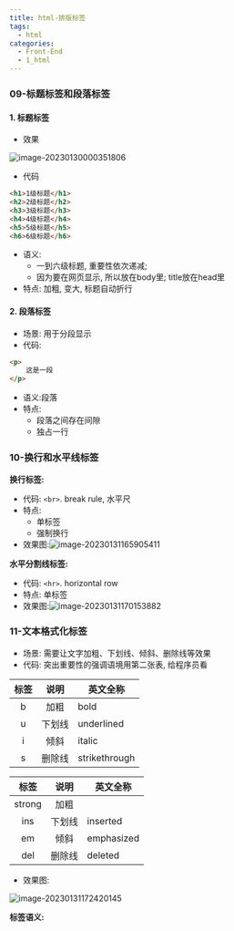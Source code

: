 ```yaml
---
title: html-排版标签
tags:
  - html
categories:
  - Front-End
  - 1_html
---
```

<!-- toc -->
### 09-标题标签和段落标签

#### 1. 标题标签

- 效果

![image-20230130000351806](https://illyber-images.oss-cn-chengdu.aliyuncs.com/202301300003880.png)

- 代码

```html
<h1>1级标题</h1>
<h2>2级标题</h2>
<h3>3级标题</h3>
<h4>4级标题</h4>
<h5>5级标题</h5>
<h6>6级标题</h6>
```

- 语义: 
  - 一到六级标题, 重要性依次递减; 
  - 因为要在网页显示, 所以放在body里; title放在head里
- 特点: 加粗, 变大, 标题自动折行

#### 2. 段落标签

- 场景: 用于分段显示
- 代码:

```html
<p>
    这是一段
</p>
```

- 语义:段落
- 特点:
  - 段落之间存在间隙
  - 独占一行

### 10-换行和水平线标签

**换行标签:**

- 代码: `<br>`. break rule, 水平尺
- 特点:
  - 单标签
  - 强制换行
- 效果图:![image-20230131165905411](https://illyber-images.oss-cn-chengdu.aliyuncs.com/202301311659541.png)

**水平分割线标签:**

- 代码: `<hr>`. horizontal row
- 特点: 单标签
- 效果图:![image-20230131170153882](https://illyber-images.oss-cn-chengdu.aliyuncs.com/202301311701974.png)

### 11-文本格式化标签

- 场景: 需要让文字加粗、下划线、倾斜、删除线等效果
- 代码: 突出重要性的强调语境用第二张表, 给程序员看

| 标签 |  说明  | 英文全称      |
| :--: | :----: | ------------- |
|  b   |  加粗  | bold          |
|  u   | 下划线 | underlined    |
|  i   |  倾斜  | italic        |
|  s   | 删除线 | strikethrough |

|  标签  |  说明  | 英文全称   |
| :----: | :----: | ---------- |
| strong |  加粗  |            |
|  ins   | 下划线 | inserted   |
|   em   |  倾斜  | emphasized |
|  del   | 删除线 | deleted    |

- 效果图:  

![image-20230131172420145](https://illyber-images.oss-cn-chengdu.aliyuncs.com/202301311724201.png)

**标签语义:**
